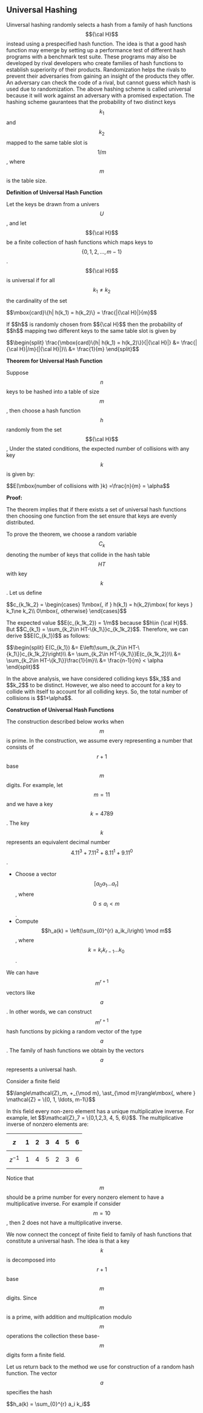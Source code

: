## Universal Hashing

<script type="text/javascript" src="https://cdnjs.cloudflare.com/ajax/libs/mathjax/2.7.0/MathJax.js?config=TeX-AMS_CHTML"> </script> <script type="text/x-mathjax-config"> MathJax.Hub.Config({ tex2jax: { inlineMath: [['$','$'], ['\\(','\\)']], processEscapes: true}, jax: ["input/TeX","input/MathML","input/AsciiMath","output/CommonHTML"], extensions: ["tex2jax.js","mml2jax.js","asciimath2jax.js","MathMenu.js","MathZoom.js","AssistiveMML.js", "[Contrib]/a11y/accessibility-menu.js"], TeX: { extensions: ["AMSmath.js","AMSsymbols.js","noErrors.js","noUndefined.js"], equationNumbers: { autoNumber: "AMS" } } }); </script> 

Uinversal hashing randomly selects a hash from a family of hash functions $${\cal H}$$ instead using a prespecified hash function. The idea is that
a good hash function may emerge by setting up a performance test of different hash programs with a benchmark test suite. These programs may also be
developed by rival developers who create families of hash functions to establish superiority of their products. Randomization helps the rivals to 
prevent their adversaries from gaining an insight of the products they offer. An adversary can check the code of a rival, but cannot guess which
hash is used due to randomization. The above hashing scheme is called universal because it will work against an adversary with a promised expectation.
The hashing scheme gaurantees that the probability of two distinct keys $$k_1$$ and $$k_2$$ mapped to the same table slot is $$1/m$$, where $$m$$
is the table size.

<strong>Definition of Universal Hash Function</strong>

Let the keys be drawn from a univers $$U$$, and let $${\cal H}$$ be a finite collection of hash functions which maps keys to $$\{0, 1, 2, \ldots, m-1\}$$.
$${\cal H}$$ is universal if for all $$k_1\ne k_2$$ the cardinality of the set
<p style="align-text:center">
          $$\mbox{card}\{h| h(k_1) = h(k_2)\} = \frac{|{\cal H}|}{m}$$
</p>
If $$h$$ is randomly chosen from $${\cal H}$$ then the probability of $$h$$ mapping two different keys to the same table slot is given by
 <p style="align-text:center">
   $$\begin{split}      
        \frac{\mbox{card}\{h| h(k_1) = h(k_2)\}}{|{\cal H}|} &= \frac{|{\cal H}|/m}{|{\cal H}|}\\
         &= \frac{1}{m}
  \end{split}$$
</p>         
<strong>Theorem for Universal Hash Function</strong>

Suppose $$n$$ keys to be hashed into a table of size $$m$$, then choose a hash function $$h$$ randomly from the set $${\cal H}$$, Under the
stated conditions, the expected number of collisions with any key $$k$$ is given by:
<p style="align-text:center">
$$E(\mbox{number of collisions with }k) =\frac{n}{m} = \alpha$$
</p>
<strong>Proof:</strong>

The theorem implies that if there exists a set of universal hash functions then choosing one function from the set ensure that keys are evenly
distributed.

To prove the theorem, we choose a random variable $$C_{k}$$ denoting the number of keys that collide in the hash table $$HT$$ with key $$k$$.
Let us define
<p style="align-text:center">
$$c_{k_1k_2} = \begin{cases}
          1\mbox{, if } h(k_1) = h(k_2)\mbox{ for keys } k_1\ne k_2\\
          0\mbox{, otherwise}
          \end{cases}$$
</p>
The expected value $$E(c_{k_1k_2}) = 1/m$$ because $$h\in {\cal H}$$. But $$C_{k_1} = \sum_{k_2\in HT-\{k_1\}}c_{k_1k_2}$$. Therefore, 
we can derive $$E(C_{k_1})$$ as follows:
<p style="align-text:center">
$$\begin{split}
      E(C_{k_1}) &= E\left(\sum_{k_2\in HT-\{k_1\}}c_{k_1k_2}\right)\\
          &= \sum_{k_2\in HT-\{k_1\}}E(c_{k_1k_2})\\
          &= \sum_{k_2\in HT-\{k_1\}}\frac{1}{m}\\
          &= \frac{n-1}{m} < \alpha
          \end{split}$$
</p>
In the above analysis, we have considered colliding keys $$k_1$$ and $$k_2$$ to be distinct. However, we also need to account for a key to 
collide with itself to account for all colliding keys. So, the total number of collisions is $$1+\alpha$$.
     
<strong>Construction of Universal Hash Functions</strong>
         
The construction described below works when $$m$$ is prime. In the construction, we assume every representing a number that consists of
$$r+1$$ base $$m$$ digits. For example, let
$$m = 11$$ and we have a key $$k = 4789$$. The key $$k$$ represents an equivalent decimal number $$4.11^3 + 7.11^2 + 8.11^1 + 9.11^0$$. 

- Choose a vector $$[a_0 a_1 \ldots a_r]$$, where $$0\le a_i < m$$.
- Compute $$h_a(k) = \left(\sum_{0}^{r} a_ik_i\right) \mod m$$, where $$k = k_{r}k_{r-1}\ldots k_0$$. 

We can have $$m^{r+1}$$ vectors like $$a$$. In other words, we can construct $$m^{r+1}$$ hash functions by picking 
a random vector of the type $$a$$. The family of hash functions we obtain by the vectors $$a$$ represents a universal hash.

Consider a finite field 
<p style="align-text:center">
          $$\langle\mathcal{Z}_m, +_{\mod m}, \ast_{\mod m}\rangle\mbox{, where } \mathcal{Z} = \{0, 1, \ldots, m-1\}$$
</p>
In this field every non-zero element has a unique multiplicative inverse. For example, let $$\mathcal{Z}_7 = \{0,1,2,3, 4, 5, 6\}$$. The
multiplicative inverse of nonzero elements are:


| $$z$$  | 1 | 2  | 3 | 4 | 5 | 6 |
|--|---|---|---|---|---|--|
| $$z^{-1}$$ | 1 |4 |5 | 2 | 3 | 6 |

Notice that $$m$$ should be a prime number for every nonzero element to have a multiplicative inverse. For example if consider $$m=10$$, then
2 does not have a multiplicative inverse.

We now connect the concept of finite field to family of hash functions that constitute a universal hash. The idea is that a key $$k$$ is decomposed
into $$r+1$$ base $$m$$ digits. Since $$m$$ is a prime, with addition and multiplication modulo $$m$$ operations the collection these base-$$m$$
digits form a finite field. 

Let us return back to the method we use for construction of a random hash function. The vector $$a$$ specifies the hash
<p style="align-text:center">
$$h_a(k) = \sum_{0}^{r} a_i k_i$$
</p>
